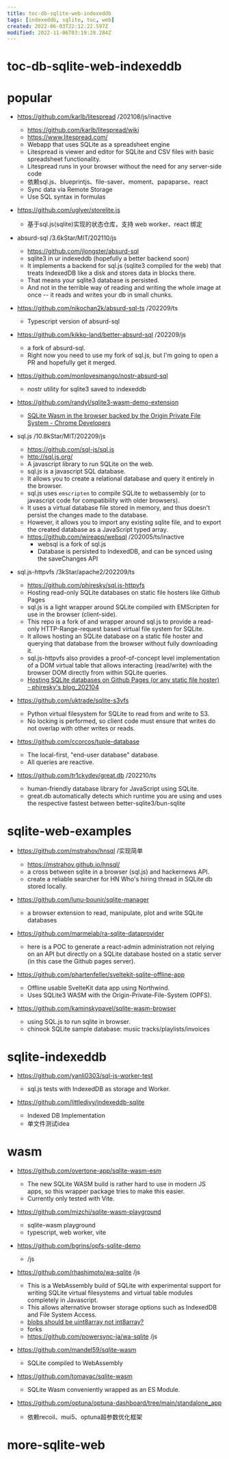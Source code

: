 ```yaml
---
title: toc-db-sqlite-web-indexeddb
tags: [indexeddb, sqlite, toc, web]
created: 2022-06-03T22:12:22.597Z
modified: 2022-11-06T03:19:28.284Z
---
```


# toc-db-sqlite-web-indexeddb

# popular

- https://github.com/karlb/litespread /202108/js/inactive
  - https://github.com/karlb/litespread/wiki
  - https://www.litespread.com/
  - Webapp that uses SQLite as a spreadsheet engine
  - Litespread is viewer and editor for SQLite and CSV files with basic spreadsheet functionality.
  - Litespread runs in your browser without the need for any server-side code
  - 依赖sql.js、blueprintjs、file-saver、moment、papaparse、react
  - Sync data via Remote Storage
  - Use SQL syntax in formulas

- https://github.com/uglyer/storelite.js
  - 基于sql.js(sqlite)实现的状态仓库，支持 web worker、react 绑定

- absurd-sql /3.6kStar/MIT/202110/js
  - https://github.com/jlongster/absurd-sql
  - sqlite3 in ur indexeddb (hopefully a better backend soon)
  - It implements a backend for sql.js (sqlite3 compiled for the web) that treats IndexedDB like a disk and stores data in blocks there. 
  - That means your sqlite3 database is persisted. 
  - And not in the terrible way of reading and writing the whole image at once -- it reads and writes your db in small chunks.
- https://github.com/nikochan2k/absurd-sql-ts /202209/ts
  - Typescript version of absurd-sql
- https://github.com/kikko-land/better-absurd-sql /202209/js
  - a fork of absurd-sql.
  - Right now you need to use my fork of sql.js, but I'm going to open a PR and hopefully get it merged. 
- https://github.com/monlovesmango/nostr-absurd-sql
  - nostr utility for sqlite3 saved to indexeddb

- https://github.com/randyl/sqlite3-wasm-demo-extension
  - [SQLite Wasm in the browser backed by the Origin Private File System - Chrome Developers](https://developer.chrome.com/blog/sqlite-wasm-in-the-browser-backed-by-the-origin-private-file-system/)

- sql.js /10.8kStar/MIT/202209/js
  - https://github.com/sql-js/sql.js
  - http://sql.js.org/
  - A javascript library to run SQLite on the web.
  - sql.js is a javascript SQL database. 
  - It allows you to create a relational database and query it entirely in the browser.
  - sql.js uses `emscripten` to compile SQLite to webassembly (or to javascript code for compatibility with older browsers). 
  - It uses a virtual database file stored in memory, and thus doesn't persist the changes made to the database. 
  - However, it allows you to import any existing sqlite file, and to export the created database as a JavaScript typed array.
  - https://github.com/wireapp/websql  /202005/ts/inactive
    - websql is a fork of sql.js 
    - Database is persisted to IndexedDB, and can be synced using the saveChanges API

- sql.js-httpvfs /3kStar/apache2/202209/ts
  - https://github.com/phiresky/sql.js-httpvfs
  - Hosting read-only SQLite databases on static file hosters like Github Pages
  - sql.js is a light wrapper around SQLite compiled with EMScripten for use in the browser (client-side).
  - This repo is a fork of and wrapper around sql.js to provide a read-only HTTP-Range-request based virtual file system for SQLite.
  - It allows hosting an SQLite database on a static file hoster and querying that database from the browser without fully downloading it.
  - sql.js-httpvfs also provides a proof-of-concept level implementation of a DOM virtual table that allows interacting (read/write) with the browser DOM directly from within SQLite queries.
  - [Hosting SQLite databases on Github Pages (or any static file hoster) - phiresky's blog_202104](https://phiresky.github.io/blog/2021/hosting-sqlite-databases-on-github-pages/)
- https://github.com/uktrade/sqlite-s3vfs
  - Python virtual filesystem for SQLite to read from and write to S3.
  - No locking is performed, so client code must ensure that writes do not overlap with other writes or reads.

- https://github.com/ccorcos/tuple-database
  - The local-first, "end-user database" database.
  - All queries are reactive.

- https://github.com/tr1ckydev/great.db /202210/ts
  - human-friendly database library for JavaScript using SQLite. 
  - great.db automatically detects which runtime you are using and uses the respective fastest between better-sqlite3/bun-sqlite
# sqlite-web-examples
- https://github.com/mstrahov/hnsql /实现简单
  - https://mstrahov.github.io/hnsql/
  - a cross between sqlite in a browser (sql.js) and hackernews API.
  - create a reliable searcher for HN Who's hiring thread in SQLite db stored locally.

- https://github.com/lunu-bounir/sqlite-manager
  - a browser extension to read, manipulate, plot and write SQLite databases

- https://github.com/marmelab/ra-sqlite-dataprovider
  - here is a POC to generate a react-admin administration not relying on an API but directly on a SQLite database hosted on a static server (in this case the Github pages server).

- https://github.com/phartenfeller/sveltekit-sqlite-offline-app
  - Offline usable SvelteKit data app using Northwind. 
  - Uses SQLite3 WASM with the Origin-Private-File-System (OPFS).

- https://github.com/kaminskypavel/sqlite-wasm-browser
  - using SQL.js to run sqlite in browser.
  - chinook SQLite sample database: music tracks/playlists/invoices
# sqlite-indexeddb
- https://github.com/yanli0303/sql-js-worker-test
  - sql.js tests with IndexedDB as storage and Worker.

- https://github.com/littledivy/indexeddb-sqlite
  - Indexed DB Implementation
  - 单文件测试idea
# wasm
- https://github.com/overtone-app/sqlite-wasm-esm
  - The new SQLite WASM build is rather hard to use in modern JS apps, so this wrapper package tries to make this easier.
  - Currently only tested with Vite. 

- https://github.com/mizchi/sqlite-wasm-playground
  - sqlite-wasm playground
  - typescript, web worker, vite

- https://github.com/bgrins/opfs-sqlite-demo
  - /js

- https://github.com/rhashimoto/wa-sqlite /js
  - This is a WebAssembly build of SQLite with experimental support for writing SQLite virtual filesystems and virtual table modules completely in Javascript. 
  - This allows alternative browser storage options such as IndexedDB and File System Access.
  - [blobs should be uint8array not int8array?](https://github.com/rhashimoto/wa-sqlite/issues/65)
  - forks
  - https://github.com/powersync-ja/wa-sqlite /js

- https://github.com/mandel59/sqlite-wasm
  - SQLite compiled to WebAssembly

- https://github.com/tomayac/sqlite-wasm
  - SQLite Wasm conveniently wrapped as an ES Module.

- https://github.com/optuna/optuna-dashboard/tree/main/standalone_app
  - 依赖recoil、mui5、optuna超参数优化框架
# more-sqlite-web
